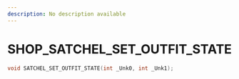 ```yaml
---
description: No description available 
---
```


# SHOP\_SATCHEL_SET_OUTFIT_STATE

```cpp
void SATCHEL_SET_OUTFIT_STATE(int _Unk0, int _Unk1);
```